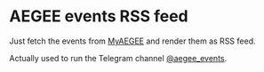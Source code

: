 # AEGEE events RSS feed

Just fetch the events from [MyAEGEE](https://my.aegee.eu/) and render them as RSS feed.

Actually used to run the Telegram channel [@aegee_events](https://t.me/aegee_events).